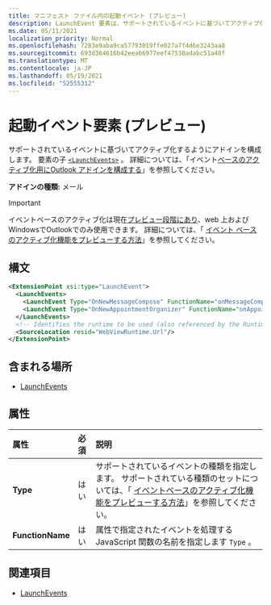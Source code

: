 ```yaml
---
title: マニフェスト ファイル内の起動イベント (プレビュー)
description: LaunchEvent 要素は、サポートされているイベントに基づいてアクティブ化するようにアドインを構成します。
ms.date: 05/11/2021
localization_priority: Normal
ms.openlocfilehash: 7283e9aba9ca57793019ffe027a7f4d6e3243aa8
ms.sourcegitcommit: 693d364616b42eea66977eef47530adabc51a40f
ms.translationtype: MT
ms.contentlocale: ja-JP
ms.lasthandoff: 05/19/2021
ms.locfileid: "52555312"
---
```

# <a name="launchevent-element-preview"></a>起動イベント要素 (プレビュー)

サポートされているイベントに基づいてアクティブ化するようにアドインを構成します。 要素の子 [`<LaunchEvents>`](launchevents.md) 。 詳細については、「イベント[ベースのアクティブ化用にOutlook アドインを構成する](../../outlook/autolaunch.md)」を参照してください。

**アドインの種類:** メール

> [!IMPORTANT]
> イベントベースのアクティブ化は現在[プレビュー段階にあり](../../reference/objectmodel/preview-requirement-set/outlook-requirement-set-preview.md)、web 上およびWindowsでOutlookでのみ使用できます。 詳細については、「 [イベント ベースのアクティブ化機能をプレビューする方法](../../outlook/autolaunch.md#how-to-preview-the-event-based-activation-feature)」を参照してください。

## <a name="syntax"></a>構文

```XML
<ExtensionPoint xsi:type="LaunchEvent">
  <LaunchEvents>
    <LaunchEvent Type="OnNewMessageCompose" FunctionName="onMessageComposeHandler"/>
    <LaunchEvent Type="OnNewAppointmentOrganizer" FunctionName="onAppointmentComposeHandler"/>
  </LaunchEvents>
  <!-- Identifies the runtime to be used (also referenced by the Runtime element). -->
  <SourceLocation resid="WebViewRuntime.Url"/>
</ExtensionPoint>
```

## <a name="contained-in"></a>含まれる場所

- [LaunchEvents](launchevents.md)

## <a name="attributes"></a>属性

|  属性  |  必須  |  説明  |
|:-----|:-----|:-----|
|  **Type**  |  はい  | サポートされているイベントの種類を指定します。 サポートされている種類のセットについては、「 [イベントベースのアクティブ化機能をプレビューする方法](../../outlook/autolaunch.md#supported-events)」を参照してください。 |
|  **FunctionName**  |  はい  | 属性で指定されたイベントを処理する JavaScript 関数の名前を指定します `Type` 。 |

## <a name="see-also"></a>関連項目

- [LaunchEvents](launchevents.md)
